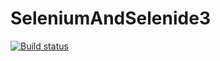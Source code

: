 # SeleniumAndSelenide3
[![Build status](https://ci.appveyor.com/api/projects/status/ihmc5y0l95c3u8lp?svg=true)](https://ci.appveyor.com/project/TatyanaSmyslova33542/seleniumandselenide3)
